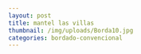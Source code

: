 ```yaml
---
layout: post
title: mantel las villas
thumbnail: /img/uploads/Borda10.jpg
categories: bordado-convencional
---
```


